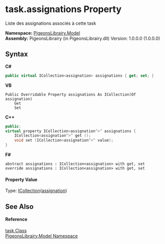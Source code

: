 # task.assignations Property 
 

Liste des assignations associés à cette task

**Namespace:**&nbsp;<a href="740f9e4a-e251-715e-60bf-e906871d97b4">PigeonsLibrairy.Model</a><br />**Assembly:**&nbsp;PigeonsLibrairy (in PigeonsLibrairy.dll) Version: 1.0.0.0 (1.0.0.0)

## Syntax

**C#**<br />
``` C#
public virtual ICollection<assignation> assignations { get; set; }
```

**VB**<br />
``` VB
Public Overridable Property assignations As ICollection(Of assignation)
	Get
	Set
```

**C++**<br />
``` C++
public:
virtual property ICollection<assignation^>^ assignations {
	ICollection<assignation^>^ get ();
	void set (ICollection<assignation^>^ value);
}
```

**F#**<br />
``` F#
abstract assignations : ICollection<assignation> with get, set
override assignations : ICollection<assignation> with get, set
```


#### Property Value
Type: <a href="http://msdn2.microsoft.com/en-us/library/92t2ye13" target="_blank">ICollection</a>(<a href="912fb7ce-cbcd-e571-4846-3144af127f9c">assignation</a>)

## See Also


#### Reference
<a href="ed7fd571-3ebd-bb10-4923-b1c31d5523f3">task Class</a><br /><a href="740f9e4a-e251-715e-60bf-e906871d97b4">PigeonsLibrairy.Model Namespace</a><br />